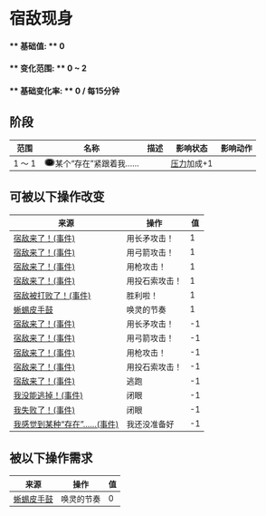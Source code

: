 # 宿敌现身  
#### ** 基础值: ** 0   
#### ** 变化范围: ** 0 ~ 2  
#### ** 基础变化率: ** 0 / 每15分钟  
## 阶段  
范围  |  名称  |  描述  |  影响状态  |  影响动作  
----  |  ----  |  ----  |  ----  |  ----  
1 ～ 1  |  <img decoding="async" src="Sprite/Watcher.png" href="a.md" style="max-width:20px;max-height:20px;">某个“存在”紧跟着我……  |    |  [压力](Stress.md)加成+1  |    
## 可被以下操作改变  
来源  |  操作  |  值  
----  |  ----  |  ----  
[宿敌来了！(事件)](Event_EnemyFight.md)  |  用长矛攻击！  |  1  
[宿敌来了！(事件)](Event_EnemyFight.md)  |  用弓箭攻击！  |  1  
[宿敌来了！(事件)](Event_EnemyFight.md)  |  用枪攻击！  |  1  
[宿敌来了！(事件)](Event_EnemyFight.md)  |  用投石索攻击！  |  1  
[宿敌被打败了！(事件)](Event_EnemyFightSuccess.md)  |  胜利啦！  |  1  
[蜥蜴皮手鼓](LizardDrum.md)  |  唤灵的节奏  |  1  
[宿敌来了！(事件)](Event_EnemyFight.md)  |  用长矛攻击！  |  -1  
[宿敌来了！(事件)](Event_EnemyFight.md)  |  用弓箭攻击！  |  -1  
[宿敌来了！(事件)](Event_EnemyFight.md)  |  用枪攻击！  |  -1  
[宿敌来了！(事件)](Event_EnemyFight.md)  |  用投石索攻击！  |  -1  
[宿敌来了！(事件)](Event_EnemyFight.md)  |  逃跑  |  -1  
[我没能逃掉！(事件)](Event_EnemyFightFailedRetreat.md)  |  闭眼  |  -1  
[我失败了！(事件)](Event_EnemyFightFailure.md)  |  闭眼  |  -1  
[我感觉到某种“存在”……(事件)](Event_EnemyPresence.md)  |  我还没准备好  |  -1  
## 被以下操作需求  
来源  |  操作  |  值  
----  |  ----  |  ----  
[蜥蜴皮手鼓](LizardDrum.md)  |  唤灵的节奏  |  0  
